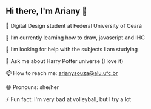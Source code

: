 ## Hi there, I'm Ariany 👋

🔭 Digital Design student at Federal University of Ceará

🌱 I’m currently learning how to draw, javascript and IHC

🤔 I’m looking for help with the subjects I am studying

💬 Ask me about Harry Potter universe (I love it)

📫 How to reach me: arianysouza@alu.ufc.br

😄 Pronouns: she/her

⚡ Fun fact: I'm very bad at volleyball, but I try a lot
<!--
**arianysouzab/arianysouzab** is a ✨ _special_ ✨ repository because its `README.md` (this file) appears on your GitHub profile.

Here are some ideas to get you started:

- 🔭 Digital Design student at Federal University of Ceará
- 🌱 I’m currently learning how to draw, javascript and IHC
- 🤔 I’m looking for help with the subjects I am studying
- 💬 Ask me about Harry Potter universe (I love it)
- 📫 How to reach me: arianysouza@alu.ufc.br
- 😄 Pronouns: she/her
- ⚡ Fun fact: I'm very bad at volleyball, but I try a lot
-->
